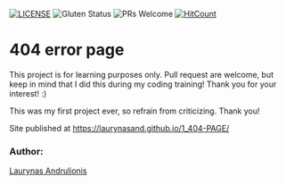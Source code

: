 [![LICENSE](https://img.shields.io/badge/license-MIT-blue.svg?style=flat-square)](https://github.com/LaurynasAnd/HTML5-website-template/blob/master/LICENSE.md)
![Gluten Status](https://img.shields.io/badge/Gluten-Free-green.svg)
![PRs Welcome](https://img.shields.io/badge/PRs-welcome-brightgreen.svg)
[![HitCount](http://hits.dwyl.com/LaurynasAnd/1_404-PAGE.svg)](http://hits.dwyl.com/Lauryna/1_404-PAGE)

# 404 error page


This project is for learning purposes only. Pull request are welcome, but keep in mind that I did this during my coding training! Thank you for your interest! :)

This was my first project ever, so refrain from criticizing. Thank you!

Site published at https://laurynasand.github.io/1_404-PAGE/

### Author:
[Laurynas Andrulionis](https://github.com/LaurynasAnd)